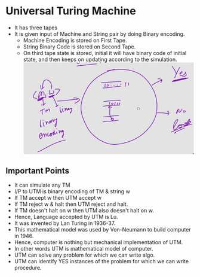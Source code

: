 # Universal Turing Machine
- It has three tapes
- It is given input of Machine and String pair by doing Binary encoding.
  - Machine Encoding is stored on First Tape.
  - String Binary Code is stored on Second Tape.
  - On third tape state is stored, initial it will have binary code of initial state, and then keeps on updating according to the simulation.
![Alt text](image-2.png)

## Important Points
- It can simulate any TM
- I/P to UTM is binary encoding of TM & string w
- If TM accept w then UTM accept w
- If TM reject w & halt then UTM reject and halt.
- If TM doesn't halt on w then UTM also doesn't halt on w.
- Hence, Language accepted by UTM is Lu.
- It was invented by Lan Turing in 1936-37.
- This mathematical model was used by Von-Neumann to build computer in 1946.
- Hence, computer is nothing but mechanical implementation of UTM.
- In other words UTM is mathematical model of computer.
- UTM can solve any problem for which we can write algo.
- UTM can identify YES instances of the problem for which we can write procedure.